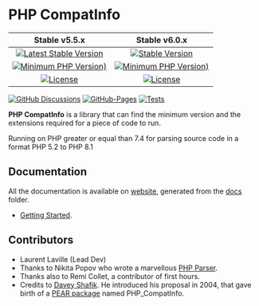 # PHP CompatInfo

|  Stable v5.5.x  |  Stable v6.0.x  |
|:---------------:|:---------------:|
| [![Latest Stable Version](https://img.shields.io/badge/packagist-v5.5.5-blue)](https://packagist.org/packages/bartlett/php-compatinfo)      | [![Stable Version](https://img.shields.io/packagist/v/bartlett/php-compatinfo)](https://packagist.org/packages/bartlett/php-compatinfo) |
| [![Minimum PHP Version)](https://img.shields.io/packagist/php-v/bartlett/php-compatinfo/5.5.5)](https://www.php.net/supported-versions.php) | [![Minimum PHP Version)](https://img.shields.io/packagist/php-v/bartlett/php-compatinfo)](https://www.php.net/supported-versions.php)   |
| [![License](https://img.shields.io/packagist/l/bartlett/php-compatinfo)](https://github.com/llaville/php-compatinfo/blob/master/LICENSE)    | [![License](https://img.shields.io/packagist/l/bartlett/php-compatinfo)](https://github.com/llaville/php-compatinfo/blob/6.0/LICENSE)   |

[![GitHub Discussions](https://img.shields.io/github/discussions/llaville/php-compatinfo)](https://github.com/llaville/php-compatinfo/discussions)
[![GitHub-Pages](https://github.com/llaville/php-compatinfo/actions/workflows/gh-pages.yml/badge.svg)](https://github.com/llaville/php-compatinfo/actions/workflows/gh-pages.yml)
[![Tests](https://github.com/llaville/php-compatinfo/actions/workflows/php-tests.yaml/badge.svg)](https://github.com/llaville/php-compatinfo/actions/workflows/php-tests.yaml)

**PHP CompatInfo** is a library that can find the minimum version and the extensions required for a piece of code to run.

Running on PHP greater or equal than 7.4 for parsing source code in a format PHP 5.2 to PHP 8.1

## Documentation

All the documentation is available on [website](https://llaville.github.io/php-compatinfo),
generated from the [docs](https://github.com/llaville/php-compatinfo/tree/master/docs) folder.

* [Getting Started](docs/getting-started.md).

## Contributors

* Laurent Laville (Lead Dev)
* Thanks to Nikita Popov who wrote a marvellous [PHP Parser](https://github.com/nikic/PHP-Parser).
* Thanks also to Remi Collet, a contributor of first hours.
* Credits to [Davey Shafik](https://github.com/dshafik). He introduced his proposal in 2004, that gave birth of a [PEAR package](http://pear.php.net/package/PHP_CompatInfo) named PHP_CompatInfo.
